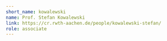 ```yaml
---
short_name: kowalewski
name: Prof. Stefan Kowalewski
link: https://cr.rwth-aachen.de/people/kowalewski-stefan/
role: associate
---
```


